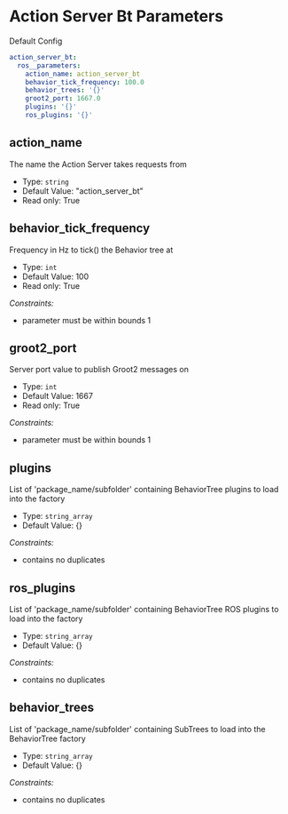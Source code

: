# Action Server Bt Parameters

Default Config
```yaml
action_server_bt:
  ros__parameters:
    action_name: action_server_bt
    behavior_tick_frequency: 100.0
    behavior_trees: '{}'
    groot2_port: 1667.0
    plugins: '{}'
    ros_plugins: '{}'

```

## action_name

The name the Action Server takes requests from

* Type: `string`
* Default Value: "action_server_bt"
* Read only: True

## behavior_tick_frequency

Frequency in Hz to tick() the Behavior tree at

* Type: `int`
* Default Value: 100
* Read only: True

*Constraints:*
 - parameter must be within bounds 1

## groot2_port

Server port value to publish Groot2 messages on

* Type: `int`
* Default Value: 1667
* Read only: True

*Constraints:*
 - parameter must be within bounds 1

## plugins

List of 'package_name/subfolder' containing BehaviorTree plugins to load into the factory

* Type: `string_array`
* Default Value: {}

*Constraints:*
 - contains no duplicates

## ros_plugins

List of 'package_name/subfolder' containing BehaviorTree ROS plugins to load into the factory

* Type: `string_array`
* Default Value: {}

*Constraints:*
 - contains no duplicates

## behavior_trees

List of 'package_name/subfolder' containing SubTrees to load into the BehaviorTree factory

* Type: `string_array`
* Default Value: {}

*Constraints:*
 - contains no duplicates
